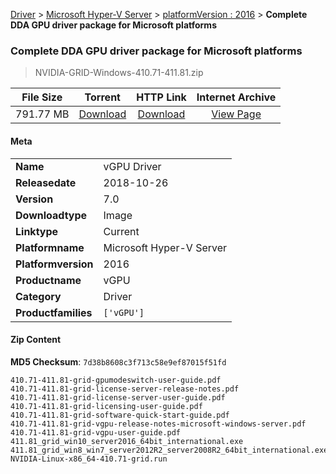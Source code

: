 
[Driver](/README.md)  >  [Microsoft Hyper-V Server](/index/Driver/Microsoft_Hyper-V_Server.md)  >  [platformVersion : 2016](/index/Driver/Microsoft_Hyper-V_Server/2016.md)  >  **Complete DDA GPU driver package for Microsoft platforms**


###    Complete DDA GPU driver package for Microsoft platforms

> NVIDIA-GRID-Windows-410.71-411.81.zip   


| **File Size** | **Torrent**  | **HTTP Link** | **Internet Archive** |
|:-------------:|:------------:|:-------------:|:--------------------:|
| 791.77 MB |  [Download](https://archive.org/download/nvgpu_NVIDIA-GRID-Windows-410.71-411.81.zip_60zodt06/nvgpu_NVIDIA-GRID-Windows-410.71-411.81.zip_60zodt06_archive.torrent)       | [Download](https://archive.org/compress/nvgpu_NVIDIA-GRID-Windows-410.71-411.81.zip_60zodt06) | [View Page](https://archive.org/details/nvgpu_NVIDIA-GRID-Windows-410.71-411.81.zip_60zodt06)       |

#### Meta

<table>
<tr><td><strong>Name</strong></td><td>vGPU Driver</td></tr>
<tr><td><strong>Releasedate</strong></td><td>2018-10-26</td></tr>
<tr><td><strong>Version</strong></td><td>7.0</td></tr>
<tr><td><strong>Downloadtype</strong></td><td>Image</td></tr>
<tr><td><strong>Linktype</strong></td><td>Current</td></tr>
<tr><td><strong>Platformname</strong></td><td>Microsoft Hyper-V Server</td></tr>
<tr><td><strong>Platformversion</strong></td><td>2016</td></tr>
<tr><td><strong>Productname</strong></td><td>vGPU</td></tr>
<tr><td><strong>Category</strong></td><td>Driver</td></tr>
<tr><td><strong>Productfamilies</strong></td><td><code>['vGPU']</code></td></tr>
</table>

#### Zip Content

**MD5 Checksum**: `7d38b8608c3f713c58e9ef87015f51fd`

```text
410.71-411.81-grid-gpumodeswitch-user-guide.pdf
410.71-411.81-grid-license-server-release-notes.pdf
410.71-411.81-grid-license-server-user-guide.pdf
410.71-411.81-grid-licensing-user-guide.pdf
410.71-411.81-grid-software-quick-start-guide.pdf
410.71-411.81-grid-vgpu-release-notes-microsoft-windows-server.pdf
410.71-411.81-grid-vgpu-user-guide.pdf
411.81_grid_win10_server2016_64bit_international.exe
411.81_grid_win8_win7_server2012R2_server2008R2_64bit_international.exe
NVIDIA-Linux-x86_64-410.71-grid.run
```